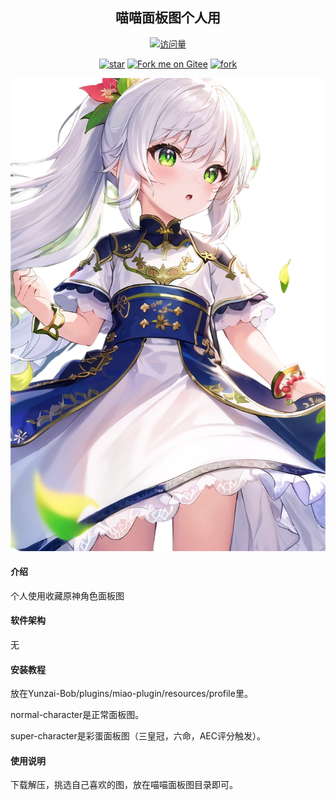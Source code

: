 <div align="center">

<h2>喵喵面板图个人用</h2>

[![访问量](https://profile-counter.glitch.me/GBTBS/count.svg)](https://gitee.com/GBTBS/root/)

<a href='https://gitee.com/GBTBS/root/stargazers'><img src='https://gitee.com/GBTBS/root/badge/star.svg?theme=dark' alt='star'></img></a>
<a href='https://gitee.com/GBTBS/root'><img src='https://gitee.com/GBTBS/root/6.svg' alt='Fork me on Gitee'></img></a>
<a href='https://gitee.com/GBTBS/root/members'><img src='https://gitee.com/GBTBS/root/badge/fork.svg?theme=white' alt='fork'></img></a>


![输入图片说明](profile/super-character/%E7%BA%B3%E8%A5%BF%E5%A6%B2/%E7%BA%B3%E8%A5%BF%E5%A6%B26.png)

</div>


#### 介绍
个人使用收藏原神角色面板图

#### 软件架构
无


#### 安装教程

放在Yunzai-Bob/plugins/miao-plugin/resources/profile里。

normal-character是正常面板图。

super-character是彩蛋面板图（三皇冠，六命，AEC评分触发）。


#### 使用说明

下载解压，挑选自己喜欢的图，放在喵喵面板图目录即可。
